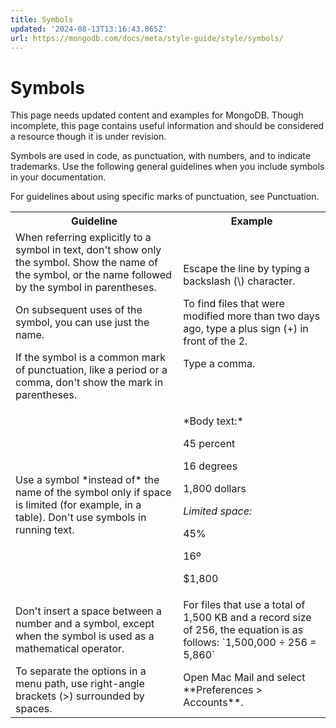 ```yaml
---
title: Symbols
updated: '2024-08-13T13:16:43.865Z'
url: https://mongodb.com/docs/meta/style-guide/style/symbols/
---
```


# Symbols

This page needs updated content and examples for MongoDB. Though incomplete, this page contains useful information and should be considered a resource though it is under revision.

Symbols are used in code, as punctuation, with numbers, and to indicate trademarks. Use the following general guidelines when you include symbols in your documentation.

For guidelines about using specific marks of punctuation, see Punctuation.

<table>
<tr>
<th id="Guideline">
Guideline

</th>
<th id="Example">
Example

</th>
</tr>
<tr>
<td headers="Guideline">
When referring explicitly to a symbol in text, don't show only the symbol. Show the name of the symbol, or the name followed by the symbol in parentheses.

On subsequent uses of the symbol, you can use just the name.

If the symbol is a common mark of punctuation, like a period or a comma, don't show the mark in parentheses.

</td>
<td headers="Example">
Escape the line by typing a backslash (\) character.

To find files that were modified more than two days ago, type a plus sign (+) in front of the 2.

Type a comma.

</td>
</tr>
<tr>
<td headers="Guideline">
Use a symbol *instead of* the name of the symbol only if space is limited (for example, in a table). Don't use symbols in running text.

</td>
<td headers="Example">
*Body text:*

45 percent

16 degrees

1,800 dollars

*Limited space:*

45%

16º

$1,800

</td>
</tr>
<tr>
<td headers="Guideline">
Don't insert a space between a number and a symbol, except when the symbol is used as a mathematical operator.

</td>
<td headers="Example">
For files that use a total of 1,500 KB and a record size of 256, the equation is as follows: `1,500,000 ÷ 256 = 5,860`

</td>
</tr>
<tr>
<td headers="Guideline">
To separate the options in a menu path, use right-angle brackets (>) surrounded by spaces.

</td>
<td headers="Example">
Open Mac Mail and select **Preferences > Accounts**.

</td>
</tr>
</table>